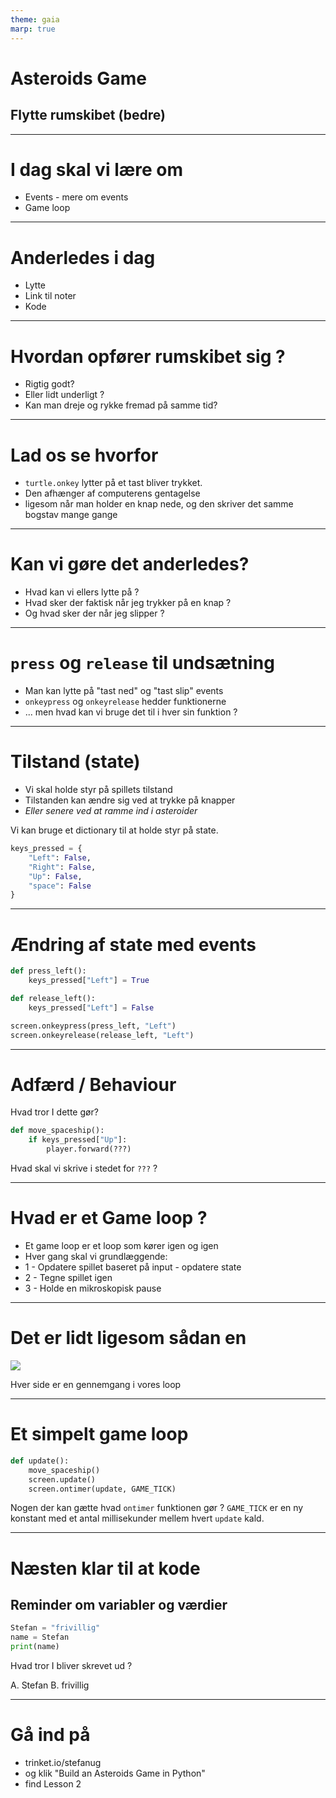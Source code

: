 ```yaml
---
theme: gaia
marp: true
---
```


# Asteroids Game

## Flytte rumskibet (bedre)

---

# I dag skal vi lære om

* Events - mere om events
* Game loop

---

# Anderledes i dag

* Lytte
* Link til noter
* Kode

---

# Hvordan opfører rumskibet sig ?

* Rigtig godt?
* Eller lidt underligt ?
* Kan man dreje og rykke fremad på samme tid?

---

# Lad os se hvorfor

* `turtle.onkey` lytter på et tast bliver trykket.
* Den afhænger af computerens gentagelse
* ligesom når man holder en knap nede, og den skriver det samme bogstav mange gange

---

# Kan vi gøre det anderledes?

* Hvad kan vi ellers lytte på ?
* Hvad sker der faktisk når jeg trykker på en knap ?
* Og hvad sker der når jeg slipper ?

---

# `press` og `release` til undsætning

* Man kan lytte på "tast ned" og "tast slip" events
* `onkeypress` og `onkeyrelease` hedder funktionerne
* ... men hvad kan vi bruge det til i hver sin funktion ?

---

# Tilstand (state)

* Vi skal holde styr på spillets tilstand
* Tilstanden kan ændre sig ved at trykke på knapper
* *Eller senere ved at ramme ind i asteroider*

Vi kan bruge et dictionary til at holde styr på state.

```python
keys_pressed = {
    "Left": False,
    "Right": False,
    "Up": False,
    "space": False
}
```

---

# Ændring af state med events

```python
def press_left():
    keys_pressed["Left"] = True

def release_left():
    keys_pressed["Left"] = False

screen.onkeypress(press_left, "Left")
screen.onkeyrelease(release_left, "Left")
```

---

# Adfærd / Behaviour

Hvad tror I dette gør?

```python
def move_spaceship():
    if keys_pressed["Up"]:
        player.forward(???)
```

Hvad skal vi skrive i stedet for `???` ?

---

# Hvad er et Game loop ?

* Et game loop er et loop som kører igen og igen
* Hver gang skal vi grundlæggende:
* 1 - Opdatere spillet baseret på input - opdatere state
* 2 - Tegne spillet igen
* 3 - Holde en mikroskopisk pause

---

# Det er lidt ligesom sådan en

![](https://external-content.duckduckgo.com/iu/?u=https%3A%2F%2Fimg.buzzfeed.com%2Fbuzzfeed-static%2Fstatic%2F2018-12%2F19%2F13%2Fasset%2Fbuzzfeed-prod-web-01%2Fanigif_sub-buzz-28885-1545245156-2.gif&f=1&nofb=1&ipt=bc0bc13d01d651689bf356a64bf320daa2be394a9dc0e2b4ec72420cf5e85d2b&ipo=images)

Hver side er en gennemgang i vores loop

---

# Et simpelt game loop

```python
def update():
    move_spaceship()
    screen.update()
    screen.ontimer(update, GAME_TICK)
```

Nogen der kan gætte hvad `ontimer` funktionen gør ?
`GAME_TICK` er en ny konstant med et antal millisekunder mellem hvert `update` kald.

---

# Næsten klar til at kode

## Reminder om variabler og værdier

```python
Stefan = "frivillig"
name = Stefan
print(name)
```

Hvad tror I bliver skrevet ud ?

A. Stefan
B. frivillig

---

# Gå ind på

- trinket.io/stefanug
- og klik "Build an Asteroids Game in Python"
- find Lesson 2


